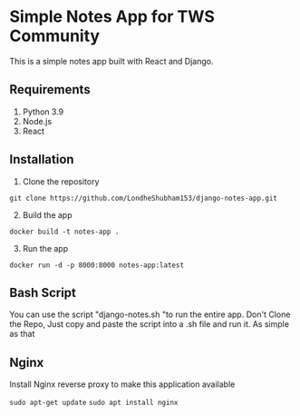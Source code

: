 # Simple Notes App for TWS Community
This is a simple notes app built with React and Django.

## Requirements
1. Python 3.9
2. Node.js
3. React

## Installation
1. Clone the repository
```
git clone https://github.com/LondheShubham153/django-notes-app.git
```

2. Build the app
```
docker build -t notes-app .
```

3. Run the app
```
docker run -d -p 8000:8000 notes-app:latest
```
## Bash Script 

You can use the script "django-notes.sh "to run the entire app. Don't Clone the Repo, 
Just copy and paste the script into a .sh file and run it. As simple as that

## Nginx

Install Nginx reverse proxy to make this application available

`sudo apt-get update`
`sudo apt install nginx`
